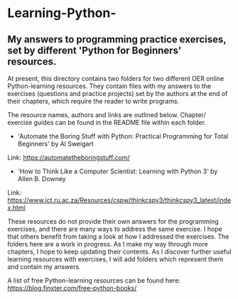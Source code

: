 # Learning-Python-

My answers to programming practice exercises, set by different 'Python for Beginners' resources.
------------------------------------------------------------------------------------------------

At present, this directory contains two folders for two different OER online Python-learning resources. They contain files with my answers to the exercises (questions and practice projects) set by the authors at the end of their chapters, which require the reader to write programs. 

The resource names, authors and links are outlined below. Chapter/ exercise guides can be found in the README file within each folder. 

* 'Automate the Boring Stuff with Python: Practical Programming for Total Beginners' by Al Sweigart 

Link: https://automatetheboringstuff.com/


* 'How to Think Like a Computer Scientist: Learning with Python 3' by Allen B. Downey

Link: https://www.ict.ru.ac.za/Resources/cspw/thinkcspy3/thinkcspy3_latest/index.html


These resources do not provide their own answers for the programming exercises, and there are many ways to address the same exercise. I hope that others benefit from taking a look at how I addressed the exercises. The folders here are a work in progress. As I make my way through more chapters, I hope to keep updating their contents. As I discover further useful learning resources with exercises, I will add folders which represent them and contain my answers.  

A list of free Python-learning resources can be found here: https://blog.finxter.com/free-python-books/
